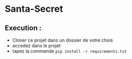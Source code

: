 # Santa-Secret

## Execution :

* Cloner ce projet dans un dossier de votre chois 
* accedez dans le projet 
* tapez la commande  `pip install -r requirements.txt`
